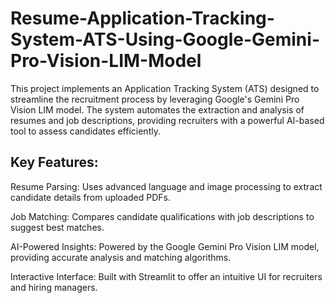 # Resume-Application-Tracking-System-ATS-Using-Google-Gemini-Pro-Vision-LIM-Model
This project implements an Application Tracking System (ATS) designed to streamline the recruitment process by leveraging Google's Gemini Pro Vision LIM model. The system automates the extraction and analysis of resumes and job descriptions, providing recruiters with a powerful AI-based tool to assess candidates efficiently.


## Key Features:
Resume Parsing: Uses advanced language and image processing to extract candidate details from uploaded PDFs.

Job Matching: Compares candidate qualifications with job descriptions to suggest best matches.

AI-Powered Insights: Powered by the Google Gemini Pro Vision LIM model, providing accurate analysis and matching algorithms.

Interactive Interface: Built with Streamlit to offer an intuitive UI for recruiters and hiring managers.
